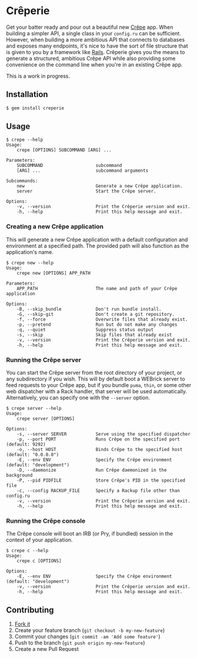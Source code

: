 # Crêperie

Get your batter ready and pour out a beautiful new [Crêpe][crepe] app. When building a simpler API, a single class in your `config.ru` can be sufficient. However, when building a more ambitious API that connects to databases and exposes many endpoints, it's nice to have the sort of file structure that is given to you by a framework like [Rails][rails]. Crêperie gives you the means to generate a structured, ambitious Crêpe API while also providing some convenience on the command line when you're in an existing Crêpe app.

This is a work in progress.

## Installation

```bash
$ gem install creperie
```

## Usage

```
$ crepe --help
Usage:
    crepe [OPTIONS] SUBCOMMAND [ARG] ...

Parameters:
    SUBCOMMAND                    subcommand
    [ARG] ...                     subcommand arguments

Subcommands:
    new                           Generate a new Crêpe application.
    server                        Start the Crêpe server.

Options:
    -v, --version                 Print the Crêperie version and exit.
    -h, --help                    Print this help message and exit.
```

### Creating a new Crêpe application

This will generate a new Crêpe application with a default configuration and environment at a specified path. The provided path will also function as the application's name.

```
$ crepe new --help
Usage:
    crepe new [OPTIONS] APP_PATH

Parameters:
    APP_PATH                      The name and path of your Crêpe application

Options:
    -B, --skip_bundle             Don't run bundle install.
    -G, --skip-git                Don't create a git repository.
    -f, --force                   Overwrite files that already exist.
    -p, --pretend                 Run but do not make any changes
    -q, --quiet                   Suppress status output
    -s, --skip                    Skip files that already exist
    -v, --version                 Print the Crêperie version and exit.
    -h, --help                    Print this help message and exit.
```

### Running the Crêpe server

You can start the Crêpe server from the root directory of your project, or any subdirectory if you wish. This will by default boot a WEBrick server to feed requests to your Crêpe app, but if you bundle `puma`, `thin`, or some other web dispatcher with a Rack handler, that server will be used automatically. Alternatively, you can specify one with the `--server` option.

```
$ crepe server --help
Usage:
    crepe server [OPTIONS]

Options:
    -s, --server SERVER           Serve using the specified dispatcher
    -p, --port PORT               Runs Crêpe on the specified port (default: 9292)
    -o, --host HOST               Binds Crêpe to the specified host (default: "0.0.0.0")
    -E, --env ENV                 Specify the Crêpe environment (default: "development")
    -D, --daemonize               Run Crêpe daemonized in the background
    -P, --pid PIDFILE             Store Crêpe's PID in the specified file
    -c, --config RACKUP_FILE      Specify a Rackup file other than config.ru
    -v, --version                 Print the Crêperie version and exit.
    -h, --help                    Print this help message and exit.
```

### Running the Crêpe console

The Crêpe console will boot an IRB (or Pry, if bundled) session in the context of your application.

```
$ crepe c --help
Usage:
    crepe c [OPTIONS]

Options:
    -E, --env ENV                 Specify the Crêpe environment (default: "development")
    -v, --version                 Print the Crêperie version and exit.
    -h, --help                    Print this help message and exit.
```

## Contributing

1. [Fork it](https://github.com/davidcelis/creperie/fork)
2. Create your feature branch (`git checkout -b my-new-feature`)
3. Commit your changes (`git commit -am 'Add some feature'`)
4. Push to the branch (`git push origin my-new-feature`)
5. Create a new Pull Request

[crepe]: https://github.com/stephencelis/crepe
[rails]: https://github.com/rails/rails
